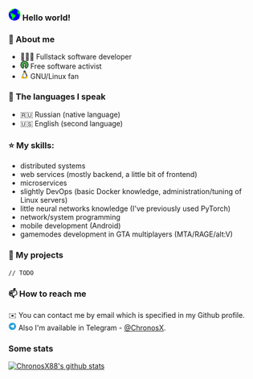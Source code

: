 ### <img src="https://github.com/ChronosX88/ChronosX88/raw/master/Earth.gif" width="24px"> Hello world!

### 📜 About me
- 👨🏽‍💻   Fullstack software developer 
- <img src="https://github.com/ChronosX88/ChronosX88/raw/master/open-source.png" width="16wv"> Free software activist  
- <img src="https://github.com/ChronosX88/ChronosX88/raw/master/linux.png" width="16wv"> GNU/Linux fan   

### 💬 The languages I speak

- 🇷🇺 Russian (native language)
- 🇺🇸 English (second language)

### :star: My skills:
  - distributed systems 
  - web services (mostly backend, a little bit of frontend)
  - microservices
  - slightly DevOps (basic Docker knowledge, administration/tuning of Linux servers)
  - little neural networks knowledge (I've previously used PyTorch)
  - network/system programming 
  - mobile development (Android)
  - gamemodes development in GTA multiplayers (MTA/RAGE/alt:V)
  
### 💾 My projects

`// TODO`

### 📫 How to reach me

✉️ You can contact me by email which is specified in my Github profile.  
<img src="https://github.com/ChronosX88/ChronosX88/raw/master/tg.png" width="16px"> Also I'm available in Telegram - [@ChronosX](https://t.me/ChronosX).

### Some stats

[![ChronosX88's github stats](https://github-readme-stats.vercel.app/api?username=ChronosX88)](https://github.com/anuraghazra/github-readme-stats)
